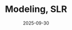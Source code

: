 ---
layout: lecture
number: 10
date: 2025-09-30
published: true
title: Modeling, SLR
presented_by: Josh Grossman
slido:
recording: 
files:
  slides: 
  pdf_slides:
  code:
  code_html:
  notebook:
  notes:
  additional_files:
    - name:
      link:
      target: #or leave empty
---